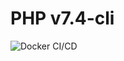 # PHP v7.4-cli

![Docker CI/CD](https://github.com/nathane/php/workflows/Docker%20CI/CD/badge.svg?branch=7.4-cli)
